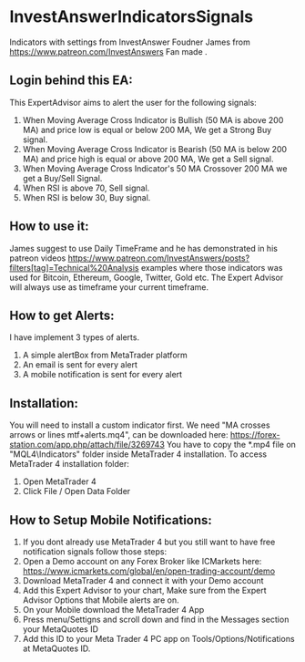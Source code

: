 # InvestAnswerIndicatorsSignals
Indicators with settings from InvestAnswer Foudner James from https://www.patreon.com/InvestAnswers Fan made .

## Login behind this EA:
This ExpertAdvisor aims to alert the user for the following signals:

1) When Moving Average Cross Indicator is Bullish (50 MA is above 200 MA) and price low is equal or below 200 MA, We get a Strong Buy signal.
2) When Moving Average Cross Indicator is Bearish (50 MA is below 200 MA) and price high is equal or above 200 MA, We get a Sell signal.
3) When Moving Average Cross Indicator's 50 MA Crossover 200 MA we get a Buy/Sell Signal.
4) When RSI is above 70, Sell signal. 
5) When RSI is below 30, Buy signal. 

## How to use it:
James suggest to use Daily TimeFrame and he has demonstrated in his patreon videos https://www.patreon.com/InvestAnswers/posts?filters[tag]=Technical%20Analysis examples where those indicators was used for  Bitcoin, Ethereum, Google, Twitter, Gold etc.
The Expert Advisor will always use as timeframe your current timeframe.

## How to get Alerts:
I have implement 3 types of alerts.
1) A simple alertBox from MetaTrader platform
2) An email is sent for every alert
3) A mobile notification is sent for every alert

## Installation:
You will need to install a custom indicator first. We need "MA crosses arrows or lines mtf+alerts.mq4", can be downloaded here: https://forex-station.com/app.php/attach/file/3269743
You have to copy the *.mp4 file on "MQL4\Indicators" folder inside MetaTrader 4 installation. To access MetaTrader 4 installation folder:
1) Open MetaTrader 4
2) Click File / Open Data Folder

## How to Setup Mobile Notifications:
1) If you dont already use MetaTrader 4 but you still want to have free notification signals follow those steps:
2) Open a Demo account on any Forex Broker like ICMarkets here: https://www.icmarkets.com/global/en/open-trading-account/demo
3) Download MetaTrader 4 and connect it with your Demo account
4) Add this Expert Advisor to your chart, Make sure from the Expert Advisor Options that Mobile alerts are on.
5) On your Mobile download the MetaTrader 4 App
6) Press menu/Settigns and scroll down and find in the Messages section your MetaQuotes ID
7) Add this ID to your Meta Trader 4 PC app on Tools/Options/Notifications at MetaQuotes ID.
